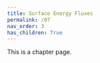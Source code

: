 ```yaml
---
title: Surface Energy Fluxes
permalink: /07
nav_order: 3
has_children: True
---
```


This is a chapter page.